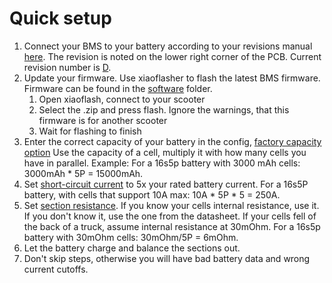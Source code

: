 # Quick setup 

1. Connect your BMS to your battery according to your revisions manual [here](/Hardware/). The revision is noted on the lower right corner of the PCB. Current revision number is [D](/Hardware/16s_RevD.md).
2. Update your firmware. Use xiaoflasher to flash the latest BMS firmware. Firmware can be found in the [software](/Software/) folder.
   1. Open xiaoflash, connect to your scooter
   2. Select the .zip and press flash. Ignore the warnings, that this firmware is for another scooter
   3. Wait for flashing to finish
3. Enter the correct capacity of your battery in the config, [factory capacity option](/Software/README.md#211-factory-capacity) Use the capacity of a cell, multiply it with how many cells you have in parallel. Example: For a 16s5p battery with 3000 mAh cells: 3000mAh * 5P = 15000mAh.
4. Set [short-circuit current](/Software/README.md#231-short-circuit) to 5x your rated battery current. For a 16s5P battery, with cells that support 10A max: 10A * 5P * 5 = 250A.
5. Set [section resistance](/Software/README.md#cell-resistance). If you know your cells internal resistance, use it. If you don't know it, use the one from the datasheet. If your cells fell of the back of a truck, assume internal resistance at 30mOhm. For a 16s5p battery with 30mOhm cells: 30mOhm/5P = 6mOhm.
6. Let the battery charge and balance the sections out. 
7. Don't skip steps, otherwise you will have bad battery data and wrong current cutoffs. 
